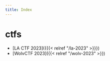 ```yaml
---
title: Index
---
```


# ctfs

- [LA CTF 2023]({{{< relref "/la-2023" >}}})
- [WolvCTF 2023]({{< relref "/wolv-2023" >}})
